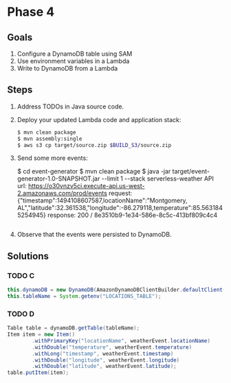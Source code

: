# Phase 4

## Goals

1. Configure a DynamoDB table using SAM
1. Use environment variables in a Lambda
1. Write to DynamoDB from a Lambda

## Steps

1. Address TODOs in Java source code.
1. Deploy your updated Lambda code and application stack:

    ```bash
    $ mvn clean package
    $ mvn assembly:single
    $ aws s3 cp target/source.zip $BUILD_S3/source.zip
    ```

1. Send some more events:

    $ cd event-generator
    $ mvn clean package
    $ java -jar target/event-generator-1.0-SNAPSHOT.jar --limit 1 --stack serverless-weather
    API url: https://o30vnzv5ci.execute-api.us-west-2.amazonaws.com/prod/events
    request: {"timestamp":1494108607587,locationName":"Montgomery, AL","latitude":32.361538,"longitude":-86.279118,temperature":85.5631845254945}
    response: 200 / 8e3510b9-1e34-586e-8c5c-413bf809c4c4
    ```

1. Observe that the events were persisted to DynamoDB.

## Solutions

### TODO C

```java
this.dynamoDB = new DynamoDB(AmazonDynamoDBClientBuilder.defaultClient());
this.tableName = System.getenv("LOCATIONS_TABLE");
```

### TODO D

```java
Table table = dynamoDB.getTable(tableName);
Item item = new Item()
        .withPrimaryKey("locationName", weatherEvent.locationName)
        .withDouble("temperature", weatherEvent.temperature)
        .withLong("timestamp", weatherEvent.timestamp)
        .withDouble("longitude", weatherEvent.longitude)
        .withDouble("latitude", weatherEvent.latitude);
table.putItem(item);
```
